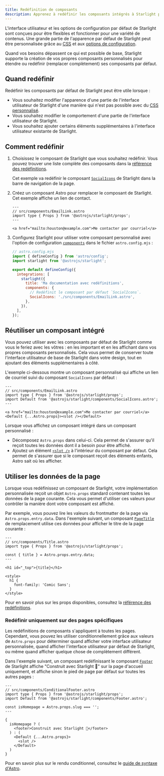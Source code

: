 ```yaml
---
title: Redéfinition de composants
description: Apprenez à redéfinir les composants intégrés à Starlight pour ajouter des éléments personnalisés à l’interface utilisateur de votre site de documentation.
---
```


L'interface utilisateur et les options de configuration par défaut de Starlight sont conçues pour être flexibles et fonctionner pour une variété de contenus. Une grande partie de l'apparence par défaut de Starlight peut être personnalisée grâce au [CSS](/fr/guides/css-and-tailwind/) et aux [options de configuration](/fr/guides/customization/).

Quand vos besoins dépassent ce qui est possible de base, Starlight supporte la création de vos propres composants personnalisés pour étendre ou redéfinir (remplacer complètement) ses composants par défaut.

## Quand redéfinir

Redéfinir les composants par défaut de Starlight peut être utile lorsque :

- Vous souhaitez modifier l'apparence d'une partie de l'interface utilisateur de Starlight d'une manière qui n'est pas possible avec du [CSS personnalisé](/fr/guides/css-and-tailwind/).
- Vous souhaitez modifier le comportement d'une partie de l'interface utilisateur de Starlight.
- Vous souhaitez ajouter certains éléments supplémentaires à l'interface utilisateur existante de Starlight.

## Comment redéfinir

1. Choisissez le composant de Starlight que vous souhaitez redéfinir.
   Vous pouvez trouver une liste complète des composants dans la [référence des redéfinitions](/fr/reference/overrides/).

   Cet exemple va redéfinir le composant [`SocialIcons`](/fr/reference/overrides/#socialicons) de Starlight dans la barre de navigation de la page.

2. Créez un composant Astro pour remplacer le composant de Starlight.
   Cet exemple affiche un lien de contact.

   ```astro
   ---
   // src/components/EmailLink.astro
   import type { Props } from '@astrojs/starlight/props';
   ---

   <a href="mailto:houston@example.com">Me contacter par courriel</a>
   ```

3. Configurez Starlight pour utiliser votre composant personnalisé avec l'option de configuration [`components`](/fr/reference/configuration/#components) dans le fichier `astro.config.mjs` :

   ```js {9-12}
   // astro.config.mjs
   import { defineConfig } from 'astro/config';
   import starlight from '@astrojs/starlight';

   export default defineConfig({
     integrations: [
       starlight({
         title: 'Ma documentation avec redéfinitions',
         components: {
           // Redéfinit le composant par défaut `SocialIcons`.
           SocialIcons: './src/components/EmailLink.astro',
         },
       }),
     ],
   });
   ```

## Réutiliser un composant intégré

Vous pouvez utiliser avec les composants par défaut de Starlight comme vous le feriez avec les vôtres : en les important et en les affichant dans vos propres composants personnalisés. Cela vous permet de conserver toute l'interface utilisateur de base de Starlight dans votre design, tout en ajoutant des éléments supplémentaires à côté.

L'exemple ci-dessous montre un composant personnalisé qui affiche un lien de courriel suivi du composant `SocialIcons` par défaut :

```astro {4,8}
---
// src/components/EmailLink.astro
import type { Props } from '@astrojs/starlight/props';
import Default from '@astrojs/starlight/components/SocialIcons.astro';
---

<a href="mailto:houston@example.com">Me contacter par courriel</a>
<Default {...Astro.props}><slot /></Default>
```

Lorsque vous affichez un composant intégré dans un composant personnalisé :

- Décomposez `Astro.props` dans celui-ci. Cela permet de s'assurer qu'il reçoit toutes les données dont il a besoin pour être affiché.
- Ajoutez un élément [`<slot />`](https://docs.astro.build/fr/core-concepts/astro-components/#les-emplacements-slots) à l'intérieur du composant par défaut. Cela permet de s'assurer que si le composant reçoit des éléments enfants, Astro sait où les afficher.

## Utiliser les données de la page

Lorsque vous redéfinissez un composant de Starlight, votre implémentation personnalisée reçoit un objet `Astro.props` standard contenant toutes les données de la page courante.
Cela vous permet d'utiliser ces valeurs pour contrôler la manière dont votre composant est affiché.

Par exemple, vous pouvez lire les valeurs du frontmatter de la page via `Astro.props.entry.data`. Dans l'exemple suivant, un composant [`PageTitle`](/fr/reference/overrides/#pagetitle) de remplacement utilise ces données pour afficher le titre de la page courante :

```astro {5} "{title}"
---
// src/components/Title.astro
import type { Props } from '@astrojs/starlight/props';

const { title } = Astro.props.entry.data;
---

<h1 id="_top">{title}</h1>

<style>
  h1 {
    font-family: 'Comic Sans';
  }
</style>
```

Pour en savoir plus sur les props disponibles, consultez la [référence des redéfinitions](/fr/reference/overrides/#props-des-composants).

### Redéfinir uniquement sur des pages spécifiques

Les redéfinitions de composants s'appliquent à toutes les pages. Cependant, vous pouvez les utiliser conditionnellement grâce aux valeurs de `Astro.props` pour déterminer quand afficher votre interface utilisateur personnalisée, quand afficher l'interface utilisateur par défaut de Starlight, ou même quand afficher quelque chose de complètement différent.

Dans l'exemple suivant, un composant redéfinissant le composant [`Footer`](/fr/reference/overrides/#footer) de Starlight affiche "Construit avec Starlight 🌟" sur la page d'accueil uniquement, et affiche sinon le pied de page par défaut sur toutes les autres pages :

```astro
---
// src/components/ConditionalFooter.astro
import type { Props } from '@astrojs/starlight/props';
import Default from '@astrojs/starlight/components/Footer.astro';

const isHomepage = Astro.props.slug === '';
---

{
  isHomepage ? (
    <footer>Construit avec Starlight 🌟</footer>
  ) : (
    <Default {...Astro.props}>
      <slot />
    </Default>
  )
}
```

Pour en savoir plus sur le rendu conditionnel, consultez le [guide de syntaxe d'Astro](https://docs.astro.build/fr/core-concepts/astro-syntax/#html-dynamique).
